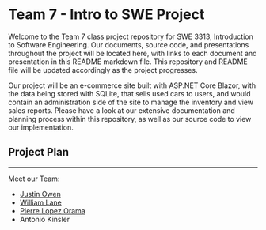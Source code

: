 # Team 7 - Intro to SWE Project

Welcome to the Team 7 class project repository for SWE 3313, Introduction to Software Engineering. Our documents, source code, and presentations throughout the project will be located here, with links to each document and presentation in this README markdown file. This repository and README file will be updated accordingly as the project progresses.

Our project will be an e-commerce site built with ASP.NET Core Blazor, with the data being stored with SQLite, that sells used cars to users, and would contain an administration side of the site to manage the inventory and view sales reports. Please have a look at our extensive documentation and planning process within this repository, as well as our source code to view our implementation.

## Project Plan

---

Meet our Team:

- [Justin Owen](https://github.com/justin-owen/SWE3313Project/blob/main/Justin%20Owen%20Resume.md)
- [William Lane](https://github.com/justin-owen/SWE3313Project/blob/main/William%20Lane%20Resume.md)
- [Pierre Lopez Orama](https://github.com/justin-owen/SWE3313Project/blob/main/PierreLopezOramaResume.md)
- Antonio Kinsler